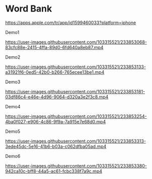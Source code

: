 # Word Bank

https://apps.apple.com/tr/app/id1599460033?platform=iphone

Demo1

https://user-images.githubusercontent.com/103315521/233853068-83cfc88e-2415-4ffa-89d0-6fd640a8eb87.mp4

Demo2

https://user-images.githubusercontent.com/103315521/233853133-a31921f6-0ed5-42b0-b266-765ecee13be1.mp4

Demo3

https://user-images.githubusercontent.com/103315521/233853181-03df86c4-e46e-4d96-9064-d320a3e2f3c8.mp4

Demo4

https://user-images.githubusercontent.com/103315521/233853254-4ba0f027-e906-4c86-9f9a-7a915e7e68d0.mp4

Demo5

https://user-images.githubusercontent.com/103315521/233853313-3ede45dc-5e16-41b6-b03a-c062dfba05ad.mp4

Demo6

https://user-images.githubusercontent.com/103315521/233853380-942ca10c-bff8-44a5-ac61-fcbc338f7a9c.mp4
